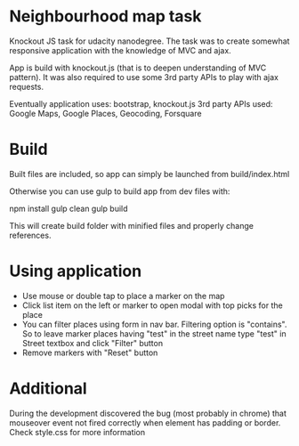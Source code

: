 # Neighbourhood map task
Knockout JS task for udacity nanodegree. The task was to create somewhat responsive application with the knowledge of MVC and ajax.

App is build with knockout.js (that is to deepen understanding of MVC pattern). It was also required to use some 3rd party APIs to play with ajax requests.

Eventually application uses: bootstrap, knockout.js
3rd party APIs used: Google Maps, Google Places, Geocoding, Forsquare


# Build

Built files are included, so app can simply be launched from build/index.html

Otherwise you can use gulp to build app from dev files with:

npm install
gulp clean
gulp build

This will create build folder with minified files and properly change references.


# Using application
* Use mouse or double tap to place a marker on the map
* Click list item on the left or marker to open modal with top picks for the place
* You can filter places using form in nav bar. Filtering option is "contains". So to leave marker places having "test" in the street name type "test" in Street textbox and click "Filter" button
* Remove markers with "Reset" button


# Additional
During the development discovered the bug (most probably in chrome) that mouseover event not fired correctly when element has padding or border. Check style.css for more information